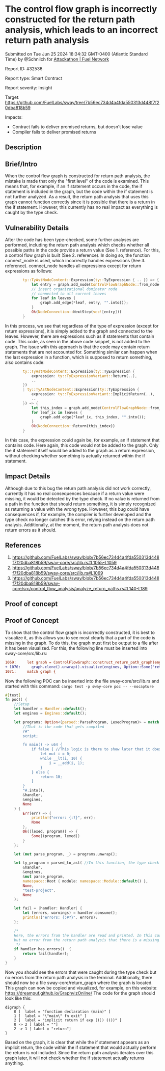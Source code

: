 
# The control flow graph is incorrectly constructed for the return path analysis, which leads to an incorrect return path analysis

Submitted on Tue Jun 25 2024 18:34:32 GMT-0400 (Atlantic Standard Time) by @Schnilch for [Attackathon | Fuel Network](https://immunefi.com/bounty/fuel-network-attackathon/)

Report ID: #32536

Report type: Smart Contract

Report severity: Insight

Target: https://github.com/FuelLabs/sway/tree/7b56ec734d4a4fda550313d448f7f20dba818b59

Impacts:
- Contract fails to deliver promised returns, but doesn't lose value
- Compiler fails to deliver promised returns

## Description
## Brief/Intro
When the control flow graph is constructed for return path analysis, the mistake is made that only the "first level" of the code is examined. This means that, for example, if an if statement occurs in the code, the if statement is included in the graph, but the code within the if statement is not further analyzed. As a result, the return path analysis that uses this graph cannot function correctly since it is possible that there is a return in the if statement. However, this currently has no real impact as everything is caught by the type check.

## Vulnerability Details
After the code has been type-checked, some further analyses are performed, including the return path analysis which checks whether all possible paths in the code provide a return value (See 1. reference). For this, a control flow graph is built (See 2. reference).  In doing so, the function connect_node is used, which incorrectly handles expressions (See 3. reference).
connect_node handles all expressions except for return expressions as follows:
```rust
        ty::TyAstNodeContent::Expression(ty::TyExpression { .. }) => {
            let entry = graph.add_node(ControlFlowGraphNode::from_node(node));
            // insert organizational dominator node
            // connected to all current leaves
            for leaf in leaves {
                graph.add_edge(*leaf, entry, "".into());
            }
            Ok(NodeConnection::NextStep(vec![entry]))
        }
```
In this process, we see that regardless of the type of expression (except for return expressions), it is simply added to the graph and connected to the leaves. However, there are expressions such as if statements that contain code. This code, as seen in the above code snippet, is not added to the graph. The issue with this approach is that the code may contain return statements that are not accounted for.
Something similar can happen when the last expression in a function, which is supposed to return something, also contains code:
```rust
        ty::TyAstNodeContent::Expression(ty::TyExpression {
            expression: ty::TyExpressionVariant::Return(..),
            ..
        })
        | ty::TyAstNodeContent::Expression(ty::TyExpression {
            expression: ty::TyExpressionVariant::ImplicitReturn(..),
            ..
        }) => {
            let this_index = graph.add_node(ControlFlowGraphNode::from_node(node));
            for leaf_ix in leaves {
                graph.add_edge(*leaf_ix, this_index, "".into());
            }
            Ok(NodeConnection::Return(this_index))
        }
```
In this case, the expression could again be, for example, an if statement that contains code. Here again, this code would not be added to the graph. Only the if statement itself would be added to the graph as a return expression, without checking whether something is actually returned within the if statement.

## Impact Details
Although due to this bug the return path analysis did not work correctly, currently it has no real consequences because if a return value were missing, it would be detected by the type check. If no value is returned from a path in the function that should return something, it is simply recognized as returning a value with the wrong type. However, this bug could have consequences if, for example, the compiler is further developed and the type check no longer catches this error, relying instead on the return path analysis. Additionally, at the moment, the return path analysis does not return errors as it should.

## References
1. https://github.com/FuelLabs/sway/blob/7b56ec734d4a4fda550313d448f7f20dba818b59/sway-core/src/lib.rs#L1055-L1059
2. https://github.com/FuelLabs/sway/blob/7b56ec734d4a4fda550313d448f7f20dba818b59/sway-core/src/lib.rs#L1069
3. https://github.com/FuelLabs/sway/blob/7b56ec734d4a4fda550313d448f7f20dba818b59/sway-core/src/control_flow_analysis/analyze_return_paths.rs#L140-L189

        
## Proof of concept
## Proof of Concept
To show that the control flow graph is incorrectly constructed, it is best to visualize it, as this allows you to see most clearly that a part of the code is missing in the graph. To do this, the graph must first be output to a file after it has been visualized. For this, the following line must be inserted into sway-core/src/lib.rs:
```diff
1069:     let graph = ControlFlowGraph::construct_return_path_graph(engines, &module.all_nodes);
+ 1070:     graph.clone().unwrap().visualize(engines, Option::Some("return_graph".to_owned()), None);
1071:     match graph {
```
Now the following POC can be inserted into the file sway-core/src/lib.rs and started with this command: `cargo test -p sway-core poc -- --nocapture`
```rust
#[test]
fn poc() {
    //Setup
    let handler = Handler::default();
    let engines = Engines::default();

    let programs: Option<(parsed::ParseProgram, LexedProgram)> = match parse( //The code is parsed so that it can be used in the next step for the type check.
        //That is the code that gets compiled
        r#"
        script;

        fn main() -> u64 {
            if false { //This logic is there to show later that it does not appear in the control flow graph
                let mut i = 0;
                while __lt(i, 10) {
                    i = __add(i, 1);
                }
            } else {
                return 10;
            }
        }
        "#.into(),
        &handler,
        &engines,
        None
    ) {
        Err(err) => {
            println!("error: {:?}", err);
            None
        },
        Ok((lexed, program)) => {
            Some((program, lexed))
        }
    };

    let (mut parse_program, _) = programs.unwrap();

    let ty_program = parsed_to_ast( //In this function, the type check is now performed, and the return path analysis as well
        &handler, 
        &engines, 
        &mut parse_program, 
        namespace::Root { module: namespace::Module::default() },
        None,
        "test-project", 
        None
    );

    let fail = |handler: Handler| {
        let (errors, warnings) = handler.consume();
        println!("errors: {:#?}", errors);
    };

    /*
    Here, the errors from the handler are read and printed. In this case, you will see some errors indicating that the wrong type is returned, 
    but no error from the return path analysis that there is a missing return value.
     */
    if handler.has_errors()  {
        return fail(handler);
    }
}
```
Now you should see the errors that were caught during the type check but no errors from the return path analysis in the terminal. Additionally, there should now be a file sway-core/return_graph where the graph is located.  This graph can now be copied and visualized, for example, on this website: https://dreampuf.github.io/GraphvizOnline/
The code for the graph should look like this:
```
digraph {
    0 [  label = "function declaration (main)" ]
    1 [  label = "\"main\" fn exit" ]
    2 [  label = "implicit return if exp (()) (())" ]
    0 -> 2 [ label = ""]
    2 -> 1 [ label = "return"]
}
``` 
Based on the graph, it is clear that while the if statement appears as an implicit return, the code within the if statement that would actually perform the return is not included. Since the return path analysis iterates over this graph later, it will not check whether the if statement actually returns anything.
